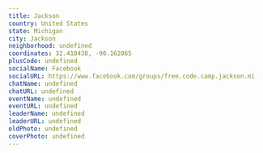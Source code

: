```yaml
---
title: Jackson
country: United States
state: Michigan
city: Jackson
neighborhood: undefined
coordinates: 32.410438, -90.162065
plusCode: undefined
socialName: Facebook
socialURL: https://www.facebook.com/groups/free.code.camp.jackson.mi
chatName: undefined
chatURL: undefined
eventName: undefined
eventURL: undefined
leaderName: undefined
leaderURL: undefined
oldPhoto: undefined
coverPhoto: undefined
---
```

